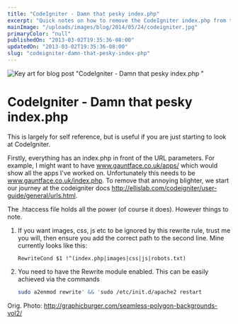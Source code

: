 ```yaml
---
title: "CodeIgniter - Damn that pesky index.php"
excerpt: "Quick notes on how to remove the CodeIgniter index.php from the urls when hosted on an Apache server."
mainImage: "/uploads/images/blog/2014/05/24/codeigniter.jpg"
primaryColor: "null"
publishedOn: "2013-03-02T19:35:36-08:00"
updatedOn: "2013-03-02T19:35:36-08:00"
slug: "codeigniter-damn-that-pesky-index-php"
---
```

![Key art for blog post "CodeIgniter - Damn that pesky index.php "](/uploads/images/blog/2014/05/24/codeigniter.jpg)

# CodeIgniter - Damn that pesky index.php

This is largely for self reference, but is useful if you are just starting to look at CodeIgniter.

Firstly, everything has an index.php in front of the URL parameters. For example, I might want to have www.gauntface.co.uk/apps/ which would show all the apps I've worked on. Unfortunately this needs to be www.gauntface.co.uk/index.php. To remove that annoying blighter, we start our journey at the codeigniter docs <http://ellislab.com/codeigniter/user-guide/general/urls.html>.

The .htaccess file holds all the power (of course it does). However things to note.

  1.  If you want images, css, js etc to be ignored by this rewrite rule, trust me you will, then ensure you add the correct path to the second line. Mine currently looks like this:

      ```
      RewriteCond $1 !^(index.php|images|css|js|robots.txt)
      ```
  2.  You need to have the Rewrite module enabled. This can be easily achieved via the commands

      ```bash
      sudo a2enmod rewrite' && 'sudo /etc/init.d/apache2 restart
      ```

Orig. Photo: <http://graphicburger.com/seamless-polygon-backgrounds-vol2/>
